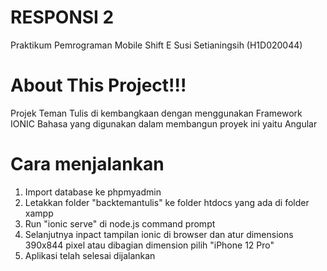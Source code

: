 # RESPONSI 2
Praktikum Pemrograman Mobile Shift E
Susi Setianingsih (H1D020044)


# About This Project!!!
Projek Teman Tulis di kembangkaan dengan menggunakan Framework IONIC
Bahasa yang digunakan dalam membangun proyek ini yaitu Angular

# Cara menjalankan
1. Import database ke phpmyadmin
2. Letakkan folder "backtemantulis" ke folder htdocs yang ada di folder xampp
3. Run "ionic serve" di node.js command prompt
4. Selanjutnya inpact tampilan ionic di browser dan atur dimensions 390x844 pixel atau dibagian dimension pilih "iPhone 12 Pro"
5. Aplikasi telah selesai dijalankan
